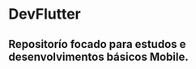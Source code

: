 # DevFlutter

<div>
<h2>Repositorío focado para estudos e desenvolvimentos básicos Mobile.</h2>
</div>
